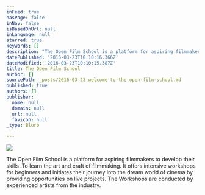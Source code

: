 ```yaml
---
inFeed: true
hasPage: false
inNav: false
isBasedOnUrl: null
inLanguage: null
starred: true
keywords: []
description: "The Open Film School is a platform for aspiring filmmakers to develop their skills .To learn the art and craft of filmmaking. \_It offers intensive workshops for beginners and initiates their journey into the dream world of cinema. \_The Workshops will be conducted by experienced artists from the industry.\_"
datePublished: '2016-03-23T10:10:16.366Z'
dateModified: '2016-03-23T10:10:15.387Z'
title: The Open Film School
author: []
sourcePath: _posts/2016-03-23-welcome-to-the-open-film-school.md
published: true
authors: []
publisher:
  name: null
  domain: null
  url: null
  favicon: null
_type: Blurb

---
```

![](https://the-grid-user-content.s3-us-west-2.amazonaws.com/9ff8ad65-7007-4462-a5b2-7cc15f73b1bc.jpg)

The Open Film School is a platform for aspiring filmmakers to develop their skills .To learn the art and craft of filmmaking.  It offers intensive workshops for beginners and initiates their journey into the dream world of cinema by providing opportunities on live projects.  The Workshops are conducted by experienced artists from the industry.